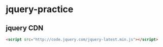 # jquery-practice

## jquery CDN
```html
<script src="http://code.jquery.com/jquery-latest.min.js"></script>
```

